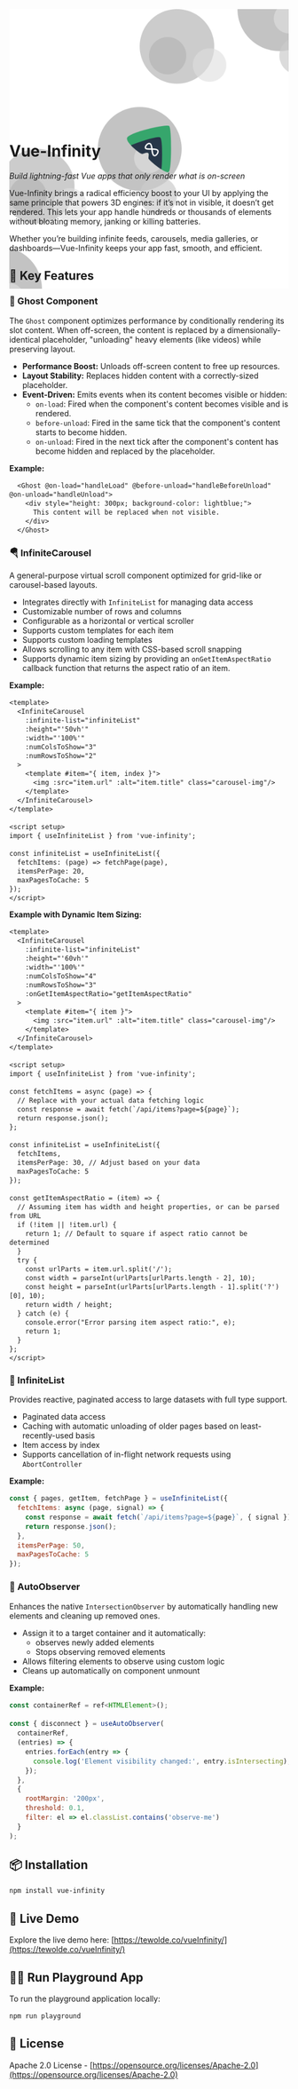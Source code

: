 <div style="background-color: #444;border-radius:10px; width:100%;height:200px">
  <!-- Cloud background (behind) -->
  <img
    src="assets/cloudsLogo.svg"
    alt="Decorative clouds"
    style="width:100%"
  />
</div>

# Vue-Infinity

*Build lightning-fast Vue apps that only render what is on-screen*

Vue-Infinity brings a radical efficiency boost to your UI by applying the same principle that powers 3D engines: if it’s not in visible, it doesn’t get rendered. This lets your app handle hundreds or thousands of elements without bloating memory, janking or killing batteries.

Whether you’re building infinite feeds, carousels, media galleries, or dashboards—Vue-Infinity keeps your app fast, smooth, and efficient.

## 🚀 Key Features

### 👻 Ghost Component

The `Ghost` component optimizes performance by conditionally rendering its slot content. When off-screen, the content is replaced by a dimensionally-identical placeholder, "unloading" heavy elements (like videos) while preserving layout.

- **Performance Boost:** Unloads off-screen content to free up resources.
- **Layout Stability:** Replaces hidden content with a correctly-sized placeholder.
- **Event-Driven:** Emits events when its content becomes visible or hidden:
    - `on-load`: Fired when the component's content becomes visible and is rendered.
    - `before-unload`: Fired in the same tick that the component's content starts to become hidden.
    - `on-unload`: Fired in the next tick after the component's content has become hidden and replaced by the placeholder.

**Example:**

```vue
  <Ghost @on-load="handleLoad" @before-unload="handleBeforeUnload" @on-unload="handleUnload">
    <div style="height: 300px; background-color: lightblue;">
      This content will be replaced when not visible.
    </div>
  </Ghost>
```

### 🪂 InfiniteCarousel

A general-purpose virtual scroll component optimized for grid-like or carousel-based layouts.

- Integrates directly with `InfiniteList` for managing data access
- Customizable number of rows and columns
- Configurable as a horizontal or vertical scroller
- Supports custom templates for each item
- Supports custom loading templates
- Allows scrolling to any item with CSS-based scroll snapping
- Supports dynamic item sizing by providing an `onGetItemAspectRatio` callback function that returns the aspect ratio of an item. 

**Example:**

```vue
<template>
  <InfiniteCarousel
    :infinite-list="infiniteList"
    :height="'50vh'"
    :width="'100%'"
    :numColsToShow="3"
    :numRowsToShow="2"
  >
    <template #item="{ item, index }">
      <img :src="item.url" :alt="item.title" class="carousel-img"/>
    </template>
  </InfiniteCarousel>
</template>

<script setup>
import { useInfiniteList } from 'vue-infinity';

const infiniteList = useInfiniteList({
  fetchItems: (page) => fetchPage(page),
  itemsPerPage: 20,
  maxPagesToCache: 5
});
</script>
```

 **Example with Dynamic Item Sizing:**

 ```vue
 <template>
   <InfiniteCarousel
     :infinite-list="infiniteList"
     :height="'60vh'"
     :width="'100%'"
     :numColsToShow="4"
     :numRowsToShow="3"
     :onGetItemAspectRatio="getItemAspectRatio"
   >
     <template #item="{ item }">
       <img :src="item.url" :alt="item.title" class="carousel-img"/>
     </template>
   </InfiniteCarousel>
 </template>

 <script setup>
 import { useInfiniteList } from 'vue-infinity';

 const fetchItems = async (page) => {
   // Replace with your actual data fetching logic
   const response = await fetch(`/api/items?page=${page}`);
   return response.json();
 };

 const infiniteList = useInfiniteList({
   fetchItems,
   itemsPerPage: 30, // Adjust based on your data
   maxPagesToCache: 5
 });

 const getItemAspectRatio = (item) => {
   // Assuming item has width and height properties, or can be parsed from URL
   if (!item || !item.url) {
     return 1; // Default to square if aspect ratio cannot be determined
   }
   try {
     const urlParts = item.url.split('/');
     const width = parseInt(urlParts[urlParts.length - 2], 10);
     const height = parseInt(urlParts[urlParts.length - 1].split('?')[0], 10);
     return width / height;
   } catch (e) {
     console.error("Error parsing item aspect ratio:", e);
     return 1;
   }
 };
 </script>
 ```

### 🔄 InfiniteList

Provides reactive, paginated access to large datasets with full type support.

- Paginated data access
- Caching with automatic unloading of older pages based on least-recently-used basis
- Item access by index
- Supports cancellation of in-flight network requests using `AbortController`

**Example:**

```javascript
const { pages, getItem, fetchPage } = useInfiniteList({
  fetchItems: async (page, signal) => {
    const response = await fetch(`/api/items?page=${page}`, { signal });
    return response.json();
  },
  itemsPerPage: 50,
  maxPagesToCache: 5
});
```

 ### 🔎 AutoObserver

Enhances the native `IntersectionObserver` by automatically handling new elements and cleaning up removed ones.
- Assign it to a target container and it automatically:
  - observes newly added elements
  - Stops observing removed elements
- Allows filtering elements to observe using custom logic
- Cleans up automatically on component unmount

**Example:**

```javascript
const containerRef = ref<HTMLElement>();

const { disconnect } = useAutoObserver(
  containerRef,
  (entries) => {
    entries.forEach(entry => {
      console.log('Element visibility changed:', entry.isIntersecting);
    });
  },
  {
    rootMargin: '200px',
    threshold: 0.1,
    filter: el => el.classList.contains('observe-me')
  }
);
```

## 📦 Installation

```bash
npm install vue-infinity
```

## 🧪 Live Demo

Explore the live demo here: [https://tewolde.co/vueInfinity/](https://tewolde.co/vueInfinity/)

## 🧑‍💻 Run Playground App

To run the playground application locally:

```bash
npm run playground
```

## 📄 License

Apache 2.0 License - [https://opensource.org/licenses/Apache-2.0](https://opensource.org/licenses/Apache-2.0)
